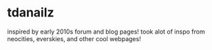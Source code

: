 # tdanailz
inspired by early 2010s forum and blog pages!
took alot of inspo from neocities, everskies, and other cool webpages!
